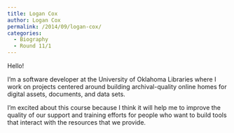 ```yaml
---
title: Logan Cox
author: Logan Cox
permalink: /2014/09/logan-cox/
categories:
  - Biography
  - Round 11/1
---
```

Hello!

I&#8217;m a software developer at the University of Oklahoma Libraries where I work on projects centered around building archival-quality online homes for digital assets, documents, and data sets.

I&#8217;m excited about this course because I think it will help me to improve the quality of our support and training efforts for people who want to build tools that interact with the resources that we provide.

&nbsp;

&nbsp;

&nbsp;

&nbsp;

&nbsp;

&nbsp;
